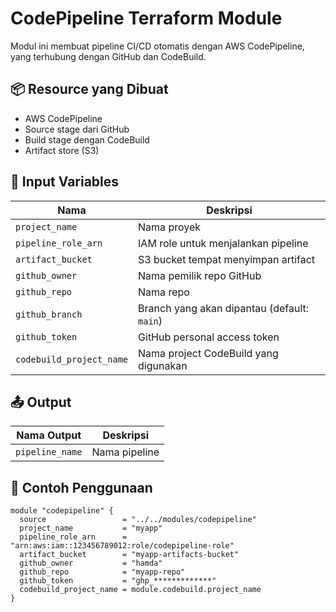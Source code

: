 # CodePipeline Terraform Module

Modul ini membuat pipeline CI/CD otomatis dengan AWS CodePipeline, yang terhubung dengan GitHub dan CodeBuild.

## 📦 Resource yang Dibuat

- AWS CodePipeline
- Source stage dari GitHub
- Build stage dengan CodeBuild
- Artifact store (S3)

## 🔧 Input Variables

| Nama                    | Deskripsi                                      |
|-------------------------|------------------------------------------------|
| `project_name`          | Nama proyek                                    |
| `pipeline_role_arn`     | IAM role untuk menjalankan pipeline            |
| `artifact_bucket`       | S3 bucket tempat menyimpan artifact            |
| `github_owner`          | Nama pemilik repo GitHub                       |
| `github_repo`           | Nama repo                                      |
| `github_branch`         | Branch yang akan dipantau (default: `main`)    |
| `github_token`          | GitHub personal access token                   |
| `codebuild_project_name`| Nama project CodeBuild yang digunakan          |

## 📤 Output

| Nama Output     | Deskripsi             |
|------------------|------------------------|
| `pipeline_name`  | Nama pipeline          |

## 🚀 Contoh Penggunaan

```hcl
module "codepipeline" {
  source                 = "../../modules/codepipeline"
  project_name           = "myapp"
  pipeline_role_arn      = "arn:aws:iam::123456789012:role/codepipeline-role"
  artifact_bucket        = "myapp-artifacts-bucket"
  github_owner           = "hamda"
  github_repo            = "myapp-repo"
  github_token           = "ghp_*************"
  codebuild_project_name = module.codebuild.project_name
}